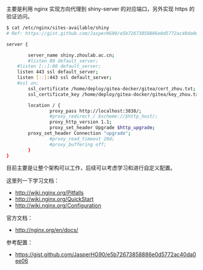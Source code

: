 主要是利用 nginx 实现方向代理到 shiny-server 的对应端口，另外实现 https 的验证访问。

```sh
$ cat /etc/nginx/sites-available/shiny
# Ref: https://gist.github.com/JasperHG90/e5b72673858886e0d5772ac40da0ee06

server {

        server_name shiny.zhoulab.ac.cn;
        #listen 80 default_server;
	#listen [::]:80 default_server;
	listen 443 ssl default_server;
	listen [::]:443 ssl default_server;
	#ssl on;
        ssl_certificate /home/deploy/gitea-docker/gitea/cert_zhou.txt;
        ssl_certificate_key /home/deploy/gitea-docker/gitea/key_zhou.txt;

        location / {
                proxy_pass http://localhost:3838/;
                #proxy_redirect / $scheme://$http_host/;
                proxy_http_version 1.1;
                proxy_set_header Upgrade $http_upgrade;
		proxy_set_header Connection "upgrade";
                #proxy_read_timeout 20d;
                #proxy_buffering off;
        }
}

```

目前主要是让整个架构可以工作，后续可以考虑学习和进行自定义配置。

这里列一下学习文档：

- http://wiki.nginx.org/Pitfalls
- http://wiki.nginx.org/QuickStart
- http://wiki.nginx.org/Configuration

官方文档：

- http://nginx.org/en/docs/

参考配置：

- https://gist.github.com/JasperHG90/e5b72673858886e0d5772ac40da0ee06